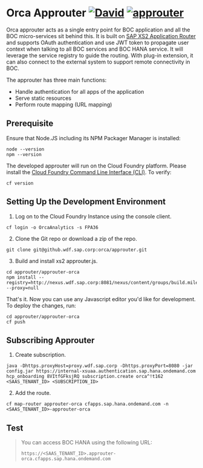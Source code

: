 # Orca Approuter [![David](https://img.shields.io/david/expressjs/express.svg)]() [![approuter](https://img.shields.io/badge/approuter-wip-blue.svg)]()

Orca approuter acts as a single entry point for BOC application and all the BOC micro-services sit behind this. It is built on [SAP XS2 Application Router](https://github.wdf.sap.corp/xs2/approuter.js) and supports OAuth authentication and use JWT token to propagate user context when talking to all BOC services and BOC HANA service. It will leverage the service registry to guide the routing. With plug-in extension, it can also connect to the external system to support remote connectivity in BOC. 

The approuter has three main functions:

- Handle authentication for all apps of the application
- Serve static resources
- Perform route mapping (URL mapping)

## Prerequisite

Ensure that Node.JS including its NPM Packager Manager is installed:

```
node --version
npm --version
```

The developed approuter will run on the Cloud Foundry platform. Please install the [Cloud Foundry Command Line Interface (CLI)](https://help.cf.sap.hana.ondemand.com/frameset.htm?4ef907afb1254e8286882a2bdef0edf4.html). To verify:

```
cf version
```

## Setting Up the Development Environment

1. Log on to the Cloud Foundry Instance using the console client.
```
cf login -o OrcaAnalytics -s FPA36
```

2. Clone the Git repo or download a zip of the repo.
```
git clone git@github.wdf.sap.corp:orca/approuter.git
```

3. Build and install xs2 approuter.js.
```
cd approuter/approuter-orca
npm install --registry=http://nexus.wdf.sap.corp:8081/nexus/content/groups/build.milestones.npm --proxy=null
```
That's it. Now you can use any Javascript editor you'd like for development. To deploy the changes, run:
```
cd approuter/approuter-orca
cf push
```

## Subscribing Approuter

1. Create subscription.
```
java -Dhttps.proxyHost=proxy.wdf.sap.corp -Dhttps.proxyPort=8080 -jar config.jar https://internal-xsuaa.authentication.sap.hana.ondemand.com hcp_onboarding 8VItfGFksjRQ subscription.create orca^!t162 <SAAS_TENANT_ID> <SUBSCRIPTION_ID>
```

2. Add the route.
```
cf map-router approuter-orca cfapps.sap.hana.ondemand.com -n <SAAS_TENANT_ID>-approuter-orca
```

## Test

> You can access BOC HANA using the following URL:
> ```
> https://<SAAS_TENANT_ID>.approuter-orca.cfapps.sap.hana.ondemand.com
> ```



